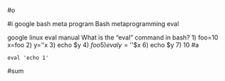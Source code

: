 #o

#i
google bash meta program
Bash metaprogramming
eval

google linux eval manual
What is the “eval” command in bash?
	1) foo=10 x=foo
	2) y='$'$x
	3) echo $y
	4) $foo
	5) eval y='$'$x
	6) echo $y
	7) 10
#a
```
eval 'echo 1'
```
#sum

